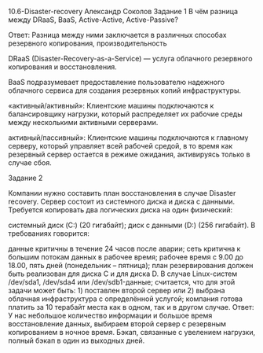 10.6-Disaster-recovery Александр Соколов
Задание 1
В чём разница между DRaaS, BaaS, Active-Active, Active-Passive?


Ответ:
Разница между ними заключается в различных способах резервного копирования, производительность

DRaaS (Disaster-Recovery-as-a-Service) — услуга облачного резервного копирования и восстановления.

BaaS подразумевает предоставление пользователю надежного облачного сервиса для создания резервных копий инфраструктуры.

«активный/активный»: Клиентские машины подключаются к балансировщику нагрузки, который распределяет их рабочие среды между несколькими активными серверами.

активный/пассивный»: Клиентские машины подключаются к главному серверу, который управляет всей рабочей средой, в то время как резервный сервер остается в режиме ожидания, активируясь только в случае сбоя.

Задание 2

Компании нужно составить план восстановления в случае Disaster recovery. Сервер состоит из системного диска и диска с данными. Требуется копировать два логических диска на один физический:

системный диск (C:) (20 гигабайт);
диск с данными (D:) (256 гигабайт).
В требованиях говорится:

данные критичны в течение 24 часов после аварии;
сеть критична к большим потокам данных в рабочее время;
рабочее время с 9.00 до 18.00, пять дней (понедельник – пятница);
план резервирования должен быть реализован для диска C и для диска D. В случае Linux-систем /dev/sda1, /dev/sda4 или /dev/sdb1-данные;
считается, что для этой задачи может быть: 1) поставлен второй сервер или 2) выбрана облачная инфраструктура с определённой услугой;
компания готова платить за 10 терабайт места как в одном, так и в другом случае.
Ответ:
 У нас небольшое количество информации и большое время восстановление данных, выбираем второй сервер с резервным копированием в ночное время. Бэкап, связанные с увелением нагрузки, полный бэкап в один из выходных дней.